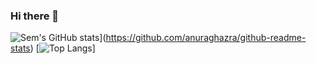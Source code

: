 ### Hi there 👋

![Sem's GitHub stats](https://github-readme-stats.vercel.app/api?username=SemKirkels)](https://github.com/anuraghazra/github-readme-stats)
[![Top Langs](https://github-readme-stats.vercel.app/api/top-langs/?username=SemKirkels&layout=compact&theme=dracula)]

<!--
**SemKirkels/SemKirkels** is a ✨ _special_ ✨ repository because its `README.md` (this file) appears on your GitHub profile.

Here are some ideas to get you started:

- 🔭 I’m currently working on ...
- 🌱 I’m currently learning ...
- 👯 I’m looking to collaborate on ...
- 🤔 I’m looking for help with ...
- 💬 Ask me about ...
- 📫 How to reach me: ...
- 😄 Pronouns: ...
- ⚡ Fun fact: ...
-->
